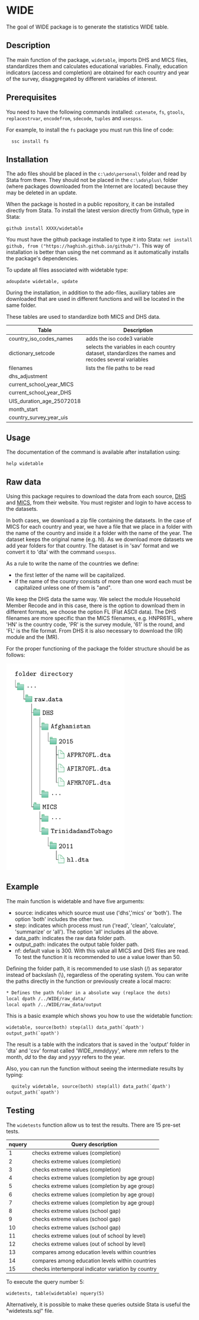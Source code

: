 # WIDE

The goal of WIDE package is to generate the statistics WIDE table. 

## Description 

The main function of the package, `widetable`, imports DHS and MICS files, standardizes them and calculates educational variables. Finally, education indicators (access and completion) are obtained for each country and year of the survey, disaggregated by different variables of interest.

## Prerequisites 

You need to have the following commands installed: `catenate`, `fs`, `gtools`, `replacestrvar`, `encodefrom`, `sdecode`, `tuples` and `usespss`.

For example, to install the `fs` package you must run this line of code:
 
      ssc install fs

## Installation 

The ado files should be placed in the `c:\ado\personal\` folder and read by Stata from there. They should not be placed in the `c:\ado\plus\` folder (where packages downloaded from the Internet are located) because they may be deleted in an update.

When the package is hosted in a public repository, it can be installed directly from Stata. To install the latest version directly from Github, type in Stata:

    github install XXXX/widetable

You must have the github package installed to type it into Stata: `net install github, from ("https://haghish.github.io/github/")`. This way of installation is better than using the net command as it automatically installs the package's dependencies.

To update all files associated with widetable type:

    adoupdate widetable, update

During the installation, in addition to the ado-files, auxiliary tables are downloaded that are used in different functions and will be located in the same folder. 

These tables are used to standardize both MICS and DHS data. 

| Table   | Description |
|---------|-------------|
|country_iso_codes_names | adds the iso code3 variable |
|dictionary_setcode | selects the variables in each country dataset, standardizes the names and recodes several variables|
|filenames | lists the file paths to be read |
|dhs_adjustment |                           |
|current_school_year_MICS |                           |
|current_school_year_DHS |                           |
|UIS_duration_age_25072018 |                           |
|month_start |  |
| country_survey_year_uis | |

## Usage

The documentation of the command is available after installation using:
        
    help widetable


## Raw data 

Using this package requires to download the data from each source, [DHS](https://dhsprogram.com/) and [MICS](https://mics.unicef.org/), from their website. You must register and login to have access to the datasets. 

In both cases, we download a zip file containing the datasets. In the case of MICS for each country and year, we have a file that we place in a folder with the name of the country and inside it a folder with the name of the year. The dataset keeps the original name (e.g. hl). As we download more datasets we add year folders for that country. The dataset is in 'sav' format and we convert it to 'dta' with the command `usespss`.

As a rule to write the name of the countries we define: 

- the first letter of the name will be capitalized. 
- if the name of the country consists of more than one word each must be capitalized unless one of them is "and".

We keep the DHS data the same way. We select the module Household Member Recode and in this case, there is the option to download them in different formats, we choose the option FL (Flat ASCII data).
The DHS filenames are more specific than the MICS filenames, e.g. HNPR61FL, where 'HN' is the country code, 'PR' is the survey module, '61' is the round, and 'FL' is the file format. From DHS it is also necessary to download the (IR) module and the (MR).

For the proper functioning of the package the folder structure should be as follows:

<img src="raw_data.png" width="320" />

## Example

The main function is widetable and have five arguments:

- source: indicates which source must use ('dhs','mics' or 'both'). The option 'both' includes the other two.
- step: indicates which process must run ('read', 'clean', 'calculate', 'summarize' or 'all'). The option 'all' includes all the above.
- data_path: indicates the raw data folder path.  
- output_path: indicates the output table folder path. 
- nf: default value is 300. With this value all MICS and DHS files are read. To test the function it is recommended to use a value lower than 50.  

Defining the folder path, it is recommended to use slash (/) as separator instead of backslash (\\), regardless of the operating system. You can write the paths directly in the function or previously create a local macro:

    * Defines the path folder in a absolute way (replace the dots)
    local dpath /../WIDE/raw_data/
    local opath /../WIDE/raw_data/output
   
This is a basic example which shows you how to use the widetable function:

    widetable, source(both) step(all) data_path(`dpath') output_path(`opath')
    
The result is a table with the indicators that is saved in the 'output' folder in 'dta' and 'csv' format called 'WIDE_mmddyyy', where *mm* refers to the month, *dd* to the day and *yyyy* refers to the year.    

Also, you can run the function without seeing the intermediate results by typing: 

      quitely widetable, source(both) step(all) data_path(`dpath') output_path(`opath')

## Testing 

The `widetests` function allow us to test the results. There are 15 pre-set tests.

| nquery | Query description |
|----------|-------------------------|
|   1    | checks extreme values (completion) |
|   2    | checks extreme values (completion) |
|   3    | checks extreme values (completion) |
|   4    | checks extreme values (completion by age group) |
|   5    | checks extreme values (completion by age group) |
|   6    | checks extreme values (completion by age group) |
|   7    | checks extreme values (completion by age group) |
|   8    | checks extreme values (school gap) |
|   9    | checks extreme values (school gap) |
|   10    | checks extreme values (school gap) |
|   11    | checks extreme values (out of school by level) |
|   12    | checks extreme values (out of school by level) |
|   13    | compares among education levels within countries |
|   14    | compares among education levels within countries |
|   15    | checks intertemporal indicator variation by country |


To execute the query number 5:

    widetests, table(widetable) nquery(5)
    
Alternatively, it is possible to make these queries outside Stata is useful the "widetests.sql" file. 
